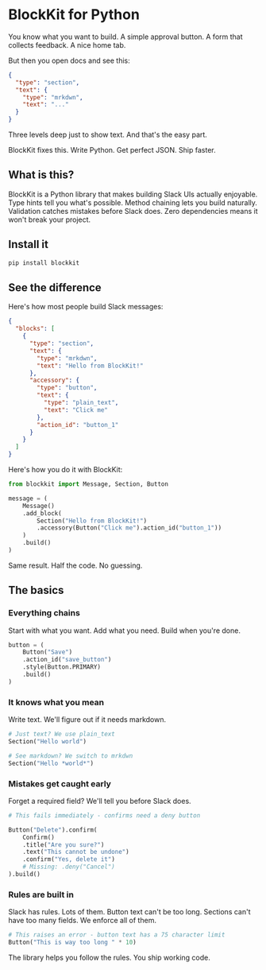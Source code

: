 # BlockKit for Python

You know what you want to build. A simple approval button. A form that collects
feedback. A nice home tab.

But then you open docs and see this:

```json
{
  "type": "section",
  "text": {
    "type": "mrkdwn",
    "text": "..."
  }
}
```

Three levels deep just to show text. And that's the easy part.

BlockKit fixes this. Write Python. Get perfect JSON. Ship faster.

## What is this?

BlockKit is a Python library that makes building Slack UIs actually enjoyable.
Type hints tell you what's possible. Method chaining lets you build naturally.
Validation catches mistakes before Slack does. Zero dependencies means it won't
break your project.

## Install it

```bash
pip install blockkit
```

## See the difference

Here's how most people build Slack messages:

```json
{
  "blocks": [
    {
      "type": "section",
      "text": {
        "type": "mrkdwn",
        "text": "Hello from BlockKit!"
      },
      "accessory": {
        "type": "button",
        "text": {
          "type": "plain_text",
          "text": "Click me"
        },
        "action_id": "button_1"
      }
    }
  ]
}
```

Here's how you do it with BlockKit:

```python
from blockkit import Message, Section, Button

message = (
    Message()
    .add_block(
        Section("Hello from BlockKit!")
        .accessory(Button("Click me").action_id("button_1"))
    )
    .build()
)
```

Same result. Half the code. No guessing.

## The basics

### Everything chains

Start with what you want. Add what you need. Build when you're done.

```python
button = (
    Button("Save")
    .action_id("save_button")
    .style(Button.PRIMARY)
    .build()
)
```

### It knows what you mean

Write text. We'll figure out if it needs markdown.

```python
# Just text? We use plain_text
Section("Hello world")

# See markdown? We switch to mrkdwn
Section("Hello *world*")
```

### Mistakes get caught early

Forget a required field? We'll tell you before Slack does.

```python
# This fails immediately - confirms need a deny button

Button("Delete").confirm(
    Confirm()
    .title("Are you sure?")
    .text("This cannot be undone")
    .confirm("Yes, delete it")
    # Missing: .deny("Cancel")
).build()
```

### Rules are built in

Slack has rules. Lots of them. Button text can't be too long. Sections can't
have too many fields. We enforce all of them.

```python
# This raises an error - button text has a 75 character limit
Button("This is way too long " * 10)
```

The library helps you follow the rules. You ship working code.
